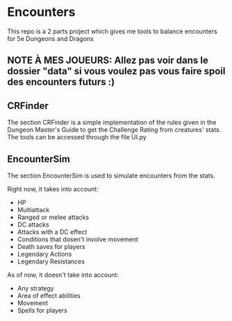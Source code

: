 # Encounters

This repo is a 2 parts project which gives me tools to balance encounters for 5e Dungeons and Dragons

## NOTE À MES JOUEURS: Allez pas voir dans le dossier "data" si vous voulez pas vous faire spoil des encounters futurs :)

## CRFinder

The section CRFinder is a simple implementation of the rules given in the Dungeon Master's Guide to get the Challenge Rating from creatures' stats. The tools can be accessed through the file UI.py

## EncounterSim

The section EncounterSim is used to simulate encounters from the stats.

Right now, it takes into account:
* HP
* Multiattack
* Ranged or melee attacks
* DC attacks
* Attacks with a DC effect
* Conditions that dosen't involve movement
* Death saves for players
* Legendary Actions
* Legendary Resistances

As of now, it doesn't take into account:
* Any strategy
* Area of effect abilities
* Movement
* Spells for players
